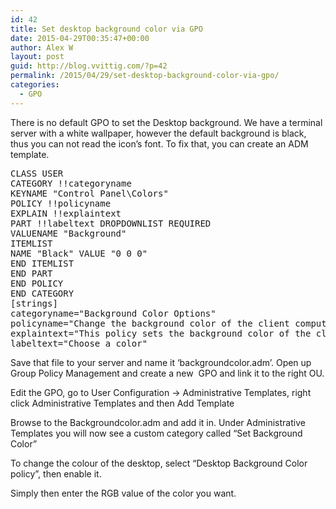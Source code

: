 ```yaml
---
id: 42
title: Set desktop background color via GPO
date: 2015-04-29T00:35:47+00:00
author: Alex W
layout: post
guid: http://blog.vvittig.com/?p=42
permalink: /2015/04/29/set-desktop-background-color-via-gpo/
categories:
  - GPO
---
```

There is no default GPO to set the Desktop background. We have a terminal server with a white wallpaper, however the default background is black, thus you can not read the icon&#8217;s font. To fix that, you can create an ADM template.

<pre class="lang:coffee decode:true ">CLASS USER
CATEGORY !!categoryname
KEYNAME "Control Panel\Colors"
POLICY !!policyname
EXPLAIN !!explaintext
PART !!labeltext DROPDOWNLIST REQUIRED
VALUENAME "Background"
ITEMLIST
NAME "Black" VALUE "0 0 0"
END ITEMLIST
END PART
END POLICY
END CATEGORY
[strings]
categoryname="Background Color Options"
policyname="Change the background color of the client computer"
explaintext="This policy sets the background color of the client computer"
labeltext="Choose a color"</pre>

Save that file to your server and name it &#8216;backgroundcolor.adm&#8217;. Open up Group Policy Management and create a new  GPO and link it to the right OU.
  
Edit the GPO, go to User Configuration -> Administrative Templates, right click Administrative Templates and then Add Template

Browse to the Backgroundcolor.adm and add it in. Under Administrative Templates you will now see a custom category called “Set Background Color”

To change the colour of the desktop, select “Desktop Background Color policy”, then enable it.

Simply then enter the RGB value of the color you want.